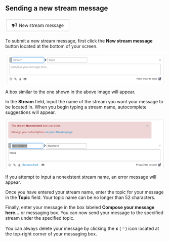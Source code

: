 ## Sending a new stream message
![New stream message](/static/images/help/new-stream-message.png)

To submit a new stream message, first click the **New stream message** button located at the bottom of your screen.

![New stream message](/static/images/help/new-stream.png)

A box similar to the one shown in the above image will appear.

In the **Stream** field, input the name of the stream you want your message to be located in. When you begin typing a stream name, autocomplete suggestions will appear.

![Stream does not exist](/static/images/help/stream-none.png)

If you attempt to input a nonexistent stream name, an error message will appear.

Once you have entered your stream name, enter the topic for your message in the **Topic** field. Your topic name can be no longer than 52 characters.

Finally, enter your message in the box labeled **Compose your message here...** or messaging box. You can now send your message to the specified stream under the specified topic.

You can always delete your message by clicking the **x** (![x](/static/images/help/x.png)) icon located at the top-right corner of your messaging box.
